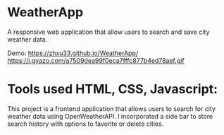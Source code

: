 # WeatherApp
A responsive web application that allow users to search and save city weather data.

Demo:
https://zhxu33.github.io/WeatherApp/
https://i.gyazo.com/a7509dea99f0eca7fffc877b4ed78aef.gif

# Tools used HTML, CSS, Javascript:
This project is a frontend application that allows users to search for city weather data using OpenWeatherAPI. I incorporated a side bar to store search history with options to favorite or delete cities.

